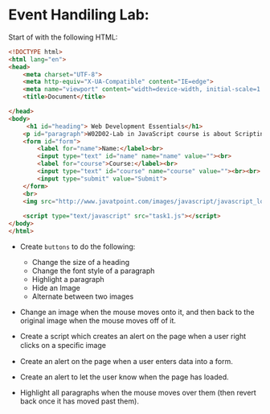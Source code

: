# Event Handiling Lab:  

Start of with the following HTML:

```html
<!DOCTYPE html>
<html lang="en">
<head>
    <meta charset="UTF-8">
    <meta http-equiv="X-UA-Compatible" content="IE=edge">
    <meta name="viewport" content="width=device-width, initial-scale=1.0">
    <title>Document</title>

</head>
<body>
     <h1 id="heading"> Web Development Essentials</h1>
    <p id="paragraph">W02D02-Lab in JavaScript course is about Scripting and Event Handling DOM!</p>
    <form id="form">
        <label for="name">Name:</label><br>
        <input type="text" id="name" name="name" value=""><br>
        <label for="course">Course:</label><br>
        <input type="text" id="course" name="course" value=""><br><br>
        <input type="submit" value="Submit">
    </form>
    <br>
    <img src="http://www.javatpoint.com/images/javascript/javascript_logo.png">
    
    <script type="text/javascript" src="task1.js"></script>
</body>
</html>
```

- Create `buttons` to do the following: 
  - Change the size of a heading
  - Change the font style of a paragraph
  - Highlight a paragraph
  - Hide an Image
  - Alternate between two images

- Change an image when the mouse moves onto it, and then back to the original image when the mouse moves off of it.

- Create a script which creates an alert on the page when a user right clicks on a speciﬁc image

- Create an alert on the page when a user enters data into a form.

- Create an alert to let the user know when the page has loaded.

- Highlight all paragraphs when the mouse moves over them (then revert back once it has moved past them).
    



